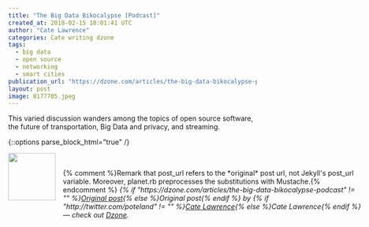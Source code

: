 ```yaml
---
title: "The Big Data Bikocalypse [Podcast]"
created_at: 2018-02-15 10:01:41 UTC
author: "Cate Lawrence"
categories: Cate writing dzone
tags: 
  - big data
  - open source
  - networking
  - smart cities
publication_url: "https://dzone.com/articles/the-big-data-bikocalypse-podcast"
layout: post
image: 8177705.jpeg
---
```

This varied discussion wanders among the topics of open source software, the future of transportation, Big Data and privacy, and streaming.


{::options parse_block_html="true" /}
<div class="author">
   <img src="http://www.rss-specifications.com/rss-spec-rss.gif" style="width: 96px; height: 96;">
   <span style="position: absolute; padding: 32px 15px;">{% comment %}Remark that post_url refers to the *original* post url, not Jekyll's post_url variable. Moreover, planet.rb preprocesses the substitutions with Mustache.{% endcomment %}
      <i>{% if "https://dzone.com/articles/the-big-data-bikocalypse-podcast" != "" %}<a href="https://dzone.com/articles/the-big-data-bikocalypse-podcast">Original post</a>{% else %}Original post{% endif %} by {% if "http://twitter.com/poteland" != "" %}<a href="http://twitter.com/poteland">Cate Lawrence</a>{% else %}Cate Lawrence{% endif %} &mdash; check out <a href="https://dzone.com">Dzone</a>.</i>
  </span>
</div>

